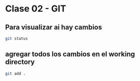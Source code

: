 # Clase 02 - GIT

## Para visualizar ai hay cambios

```bash
git status
```

## agregar todos los cambios en el working directory

```bash
git add .
```